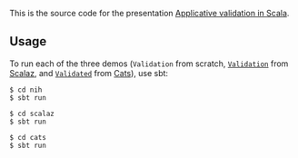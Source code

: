 This is the source code for the presentation [Applicative validation in
Scala][1].

## Usage

To run each of the three demos (`Validation` from scratch,
[`Validation`][2] from [Scalaz][3], and [`Validated`][4] from
[Cats][5]), use sbt:

```
$ cd nih
$ sbt run
```

```
$ cd scalaz
$ sbt run
```

```
$ cd cats
$ sbt run
```

[1]: https://earldouglas.com/presentations/scaladation/

[2]: http://eed3si9n.com/learning-scalaz/Validation.html
[3]: http://scalaz.github.io/scalaz/

[4]: http://typelevel.org/cats/tut/validated.html
[5]: http://typelevel.org/cats/
